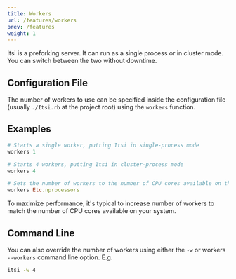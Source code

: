 ```yaml
---
title: Workers
url: /features/workers
prev: /features
weight: 1
---
```

Itsi is a preforking server. It can run as a single process or in cluster mode.
You can switch between the two without downtime.

## Configuration File
The number of workers to use can be specified inside the configuration file (usually `./Itsi.rb` at the project root)
using the `workers` function.

## Examples
```ruby {filename="Itsi.rb"}
# Starts a single worker, putting Itsi in single-process mode
workers 1
```

```ruby {filename="Itsi.rb"}
# Starts 4 workers, putting Itsi in cluster-process mode
workers 4
```

```ruby {filename="Itsi.rb"}
# Sets the number of workers to the number of CPU cores available on the system
workers Etc.nprocessors
```

To maximize performance, it's typical to increase number of workers
to match the number of CPU cores available on your system.

## Command Line
You can also override the number of workers using either the `-w` or workers `--workers` command line option.
E.g.

```bash
itsi -w 4
```
